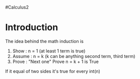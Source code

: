 #Calculus2 

# Introduction
The idea behind the math induction is 
1. Show : n = 1 (at least 1 term is true)
2. Assume : n = k (k can be anything second term, third term)
3. Prove : "Next one" Prove n = k + 1 is True

If it equal of two sides it's true for every int(n)

